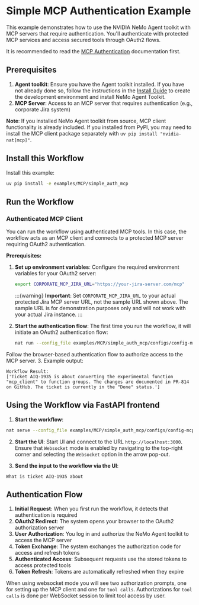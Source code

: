 <!--
SPDX-FileCopyrightText: Copyright (c) 2025, NVIDIA CORPORATION & AFFILIATES. All rights reserved.
SPDX-License-Identifier: Apache-2.0

Licensed under the Apache License, Version 2.0 (the "License");
you may not use this file except in compliance with the License.
You may obtain a copy of the License at

http://www.apache.org/licenses/LICENSE-2.0

Unless required by applicable law or agreed to in writing, software
distributed under the License is distributed on an "AS IS" BASIS,
WITHOUT WARRANTIES OR CONDITIONS OF ANY KIND, either express or implied.
See the License for the specific language governing permissions and
limitations under the License.
-->

# Simple MCP Authentication Example

This example demonstrates how to use the NVIDIA NeMo Agent toolkit with MCP servers that require authentication. You'll authenticate with protected MCP services and access secured tools through OAuth2 flows.

It is recommended to read the [MCP Authentication](../../../docs/source/workflows/mcp/mcp-auth.md) documentation first.

## Prerequisites

1. **Agent toolkit**: Ensure you have the Agent toolkit installed. If you have not already done so, follow the instructions in the [Install Guide](../../../docs/source/quick-start/installing.md#install-from-source) to create the development environment and install NeMo Agent Toolkit.
2. **MCP Server**: Access to an MCP server that requires authentication (e.g., corporate Jira system)

**Note**: If you installed NeMo Agent toolkit from source, MCP client functionality is already included. If you installed from PyPI, you may need to install the MCP client package separately with `uv pip install "nvidia-nat[mcp]"`.

## Install this Workflow

Install this example:

```bash
uv pip install -e examples/MCP/simple_auth_mcp
```

## Run the Workflow

### Authenticated MCP Client

You can run the workflow using authenticated MCP tools. In this case, the workflow acts as an MCP client and connects to a protected MCP server requiring OAuth2 authentication.

**Prerequisites:**
1. **Set up environment variables**: Configure the required environment variables for your OAuth2 server:
   ```bash
   export CORPORATE_MCP_JIRA_URL="https://your-jira-server.com/mcp"
   ```

   :::{warning}
   **Important**: Set `CORPORATE_MCP_JIRA_URL` to your actual protected Jira MCP server URL, not the sample URL shown above. The sample URL is for demonstration purposes only and will not work with your actual Jira instance.
   :::

2. **Start the authentication flow**: The first time you run the workflow, it will initiate an OAuth2 authentication flow:
   ```bash
   nat run --config_file examples/MCP/simple_auth_mcp/configs/config-mcp-auth-jira.yml --input "What is ticket AIQ-1935 about"
   ```

Follow the browser-based authentication flow to authorize access to the MCP server.
3. Example output:
```text
Workflow Result:
['Ticket AIQ-1935 is about converting the experimental function "mcp_client" to function groups. The changes are documented in PR-814 on GitHub. The ticket is currently in the "Done" status.']
```


## Using the Workflow via FastAPI frontend
1. **Start the workflow**:
```bash
nat serve --config_file examples/MCP/simple_auth_mcp/configs/config-mcp-auth-jira.yml
```

2. **Start the UI**:
Start UI and connect to the URL `http://localhost:3000`. Ensure that `Websocket` mode is enabled by navigating to the top-right corner and selecting the `Websocket` option in the arrow pop-out.

3. **Send the input to the workflow via the UI**:
```text
What is ticket AIQ-1935 about
```

## Authentication Flow

1. **Initial Request**: When you first run the workflow, it detects that authentication is required
2. **OAuth2 Redirect**: The system opens your browser to the OAuth2 authorization server
3. **User Authorization**: You log in and authorize the NeMo Agent toolkit to access the MCP server
4. **Token Exchange**: The system exchanges the authorization code for access and refresh tokens
5. **Authenticated Access**: Subsequent requests use the stored tokens to access protected tools
6. **Token Refresh**: Tokens are automatically refreshed when they expire

When using websocket mode you will see two authorization prompts, one for setting up the MCP client and one for `tool calls`. Authorizations for `tool calls` is done per WebSocket session to limit tool access by user.
